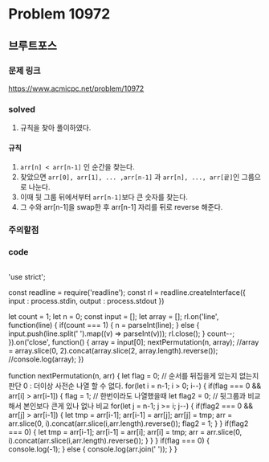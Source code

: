 # Problem 10972

## 브루트포스

### 문제 링크
<https://www.acmicpc.net/problem/10972>

### solved
1. 규칙을 찾아 풀이하였다.
#### 규칙 
1. `arr[n] < arr[n-1]` 인 순간을 찾는다.  
2. 찾았으면 `arr[0], arr[1], ... ,arr[n-1]` 과 `arr[n], ..., arr[끝]`인 그룹으로 나눈다.
3. 이때 뒷 그룹 뒤에서부터 `arr[n-1]`보다 큰 숫자를 찾는다.
4. 그 수와 arr[n-1]을 swap한 후 arr[n-1] 자리를 뒤로 reverse 해준다. 

### 주의할점


### code
```javascript
```
'use strict';

const readline = require('readline');
const rl = readline.createInterface({
    input : process.stdin,
    output : process.stdout
})

let count = 1;
let n = 0;
const input = [];
let array = [];
rl.on('line', function(line) {
    if(count === 1) {
        n = parseInt(line);
    } else {
        input.push(line.split(' ').map((v) => parseInt(v)));
        rl.close();
    }
    count--;
}).on('close', function() {
    array = input[0];
    nextPermutation(n, array);
    //array = array.slice(0, 2).concat(array.slice(2, array.length).reverse());
    //console.log(array);
})

function nextPermutation(n, arr) {
    let flag = 0; // 순서를 뒤집을게 있는지 없는지 판단 0 : 더이상 사전순 나열 할 수 없다.
    for(let i = n-1; i > 0; i--) {
        if(flag === 0 && arr[i] > arr[i-1]) {
            flag = 1; // 한번이라도 나열했을때
            let flag2 = 0; // 뒷그룹과 비교해서 본인보다 큰게 있나 없나 비교
            for(let j = n-1; j >= i; j--) {
                if(flag2 === 0 && arr[j] > arr[i-1]) { 
                    let tmp = arr[i-1];
                    arr[i-1] = arr[j];
                    arr[j] = tmp;
                    arr = arr.slice(0, i).concat(arr.slice(i,arr.length).reverse());
                    flag2 = 1;
                }
            }
            if(flag2 === 0) {
                let tmp = arr[i-1];
                arr[i-1] = arr[i];
                arr[i] = tmp;
                arr = arr.slice(0, i).concat(arr.slice(i,arr.length).reverse());
            }
        }
    }
    if(flag === 0) {
        console.log(-1);
    } else {
        console.log(arr.join(' '));
    }
}
```
